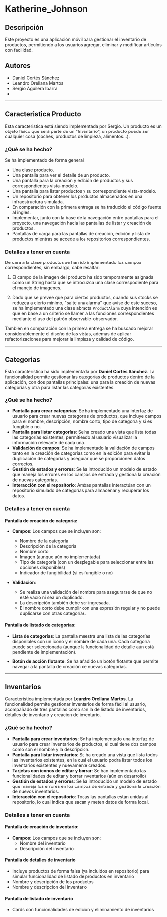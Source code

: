 # Katherine_Johnson

## Descripción
Este proyecto es una aplicación móvil para gestionar el inventario de productos, permitiendo a los usuarios agregar, eliminar y modificar artículos con facilidad.

## Autores

- Daniel Cortés Sánchez
- Leandro Orellana Martos
- Sergio Aguilera Ibarra
- 

----------------
## Caracteristica Producto
Esta caracteristica está siendo implementada por Sergio.
Un producto es un objeto físico que será parte de un "Inventario",
un producto puede ser cualquier cosa (coches, productos de limpieza,
alimentos...).

### ¿Qué se ha hecho?
Se ha implementado de forma general:
- Una clase producto.
- Una pantalla para ver el detalle de un producto.
- Una pantalla para la creación y edición de productos y sus correspondientes vista-modelo.
- Una pantalla para listar productos y su correspondiente vista-modelo.
- Un repositorio para obtener los productos almacenados en una infraestructura simulada.
- En comparación con la primera entrega se ha traducido el código fuente al ingles.
- Implementar, junto con la base de la navegación entre pantallas para el proyecto, una navegación
  hacia las pantallas de listar y creación de productos.
- Pantallas de carga para las pantallas de creación, edición y lista de productos mientras se accede a
  los repositorios correspondientes.

### Detalles a tener en cuenta
De cara a la clase productos se han ido implementado los campos correspondientes, sin embargo, cabe resaltar:
1. El campo de la imagen del producto ha sido temporamente asignada como un String hasta que se introduzca una
   clase correspodiente para el manejo de imagenes.
   
2. Dado que se prevee que para ciertos productos, cuando sus stocks se reduzca a cierto mínimo, "salte una alarma"
   que avise de este suceso, se ha implementado una clase abracta ```ProductAlarm``` cuya intención es que en base
   a un criterio se llamen a las funciones correspondientes mediante el uso del patrón observable-observador.

Tambien en comparación con la primera entrega se ha buscado mejorar considerablemente el diseño de las vistas,
ademas de aplicar refactorizaciones para mejorar la limpieza y calidad de código.

----------------
## Categorias
Esta característica ha sido implementada por **Daniel Cortés Sánchez**. La funcionalidad permite gestionar las categorías de productos dentro de la aplicación, con dos pantallas principales: una para la creación de nuevas categorías y otra para listar las categorías existentes.

### ¿Qué se ha hecho?
- **Pantalla para crear categorías**: Se ha implementado una interfaz de usuario para crear nuevas categorías de productos, que incluye campos para el nombre, descripción, nombre corto, tipo de categoría y si es fungible o no.
- **Pantalla para listar categorías**: Se ha creado una vista que lista todas las categorías existentes, permitiendo al usuario visualizar la información relevante de cada una.
- **Validación de campos**: Se ha implementado la validación de campos tanto en la creación de categorías como en la edición para evitar la duplicación de categorías y asegurar que se proporcionen datos correctos.
- **Gestión de estados y errores**: Se ha introducido un modelo de estado que maneja los errores en los campos de entrada y gestiona la creación de nuevas categorías.
- **Interacción con el repositorio**: Ambas pantallas interactúan con un repositorio simulado de categorías para almacenar y recuperar los datos.

### Detalles a tener en cuenta

#### Pantalla de creación de categoría:
- **Campos**: Los campos que se incluyen son:
    - Nombre de la categoría
    - Descripción de la categoría
    - Nombre corto
    - Imagen (aunque aún no implementada)
    - Tipo de categoría (con un desplegable para seleccionar entre las opciones disponibles)
    - Indicador de fungibilidad (si es fungible o no)

- **Validación**:
    - Se realiza una validación del nombre para asegurarse de que no esté vacío ni sea un duplicado.
    - La descripción también debe ser ingresada.
    - El nombre corto debe cumplir con una expresión regular y no puede duplicarse con otras categorías.

#### Pantalla de listado de categorías:
- **Lista de categorías**: La pantalla muestra una lista de las categorías disponibles con un ícono y el nombre de cada una. Cada categoría puede ser seleccionada (aunque la funcionalidad de detalle aún está pendiente de implementación).

- **Botón de acción flotante**: Se ha añadido un botón flotante que permite navegar a la pantalla de creación de nuevas categorías.

----------------
## Inventarios
Caracteristica implementada por **Leandro Orellana Martos**. La funcionalidad permite gestionar inventarios de forma fácil al usuario, acompañado de tres pantallas como son la de listado de inventarios, detalles de inventario y creacion de inventario.

### ¿Qué se ha hecho?
- **Pantalla para crear inventarios**: Se ha implementado una interfaz de usuario para crear inventarios de productos, el cual tiene dos campos como son el nombre y la descripcion.
- **Pantalla para listar inventarios**: Se ha creado una vista que lista todos las inventarios existentes, en la cual el usuario podra listar todos los inventarios existentes y nuevamente creados.
- **Tarjetas con iconos de editar y borrar**: Se han implementado las funcionalidades de editar y borrar inventarios (aún en desarrollo)
- **Gestión de estados y errores**: Se ha introducido un modelo de estado que maneja los errores en los campos de entrada y gestiona la creación de nuevos inventarios.
- **Interacción con el repositorio**: Todas las pantallas están unidas al repositorio, lo cual indica que sacan y meten datos de forma local.

### Detalles a tener en cuenta

#### Pantalla de creación de inventario:
- **Campos**: Los campos que se incluyen son:
    - Nombre del inventario
    - Descripción del inventario
#### Pantalla de detalles de inventario
- Incluye productos de forma falsa (ya incluidos en repositorio) para simular funcionalidad de listado de productos en inventario
- Nombre y descripción de los productos
- Nombre y descripcion del inventario
#### Pantalla de listado de inventario
- Cards con funcionalidades de edicion y eliminamiento de inventarios
